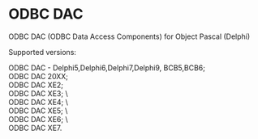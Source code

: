 # ODBC DAC


ODBC DAC (ODBC Data Access Components) for Object Pascal (Delphi)


Supported versions: 

ODBC DAC - Delphi5,Delphi6,Delphi7,Delphi9, BCB5,BCB6;  \
ODBC DAC 20XX;  \
ODBC DAC XE2;  \
ODBC DAC XE3;  \  
ODBC DAC XE4;  \   
ODBC DAC XE5;  \   
ODBC DAC XE6;  \   
ODBC DAC XE7. 
